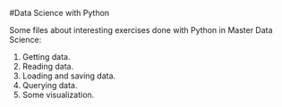 #Data Science with Python

Some files about interesting exercises done with Python in Master Data Science:

1. Getting data.
2. Reading data.
3. Loading and saving data.
4. Querying data.
5. Some visualization.



